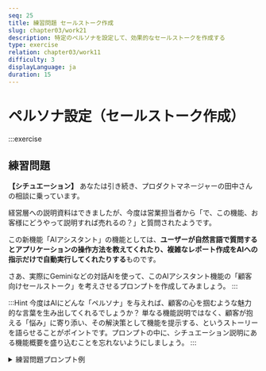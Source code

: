 ```yaml
---
seq: 25
title: 練習問題 セールストーク作成
slug: chapter03/work21
description: 特定のペルソナを設定して、効果的なセールストークを作成する
type: exercise
relation: chapter03/work11
difficulty: 3
displayLanguage: ja
duration: 15
---
```


# ペルソナ設定（セールストーク作成）

:::exercise
## 練習問題

**【シチュエーション】**
あなたは引き続き、プロダクトマネージャーの田中さんの相談に乗っています。

経営層への説明資料はできましたが、今度は営業担当者から「で、この機能、お客様にどうやって説明すれば売れるの？」と質問されたようです。

この新機能「AIアシスタント」の機能としては、**ユーザーが自然言語で質問するとアプリケーションの操作方法を教えてくれたり、複雑なレポート作成をAIへの指示だけで自動実行してくれたりする**ものです。

さあ、実際にGeminiなどの対話AIを使って、このAIアシスタント機能の「顧客向けセールストーク」を考えさせるプロンプトを作成してみましょう。
:::

:::Hint
今度はAIにどんな「ペルソナ」を与えれば、顧客の心を掴むような魅力的な言葉を生み出してくれるでしょうか？
単なる機能説明ではなく、顧客が抱える「悩み」に寄り添い、その解決策として機能を提示する、というストーリーを語らせることがポイントです。プロンプトの中に、シチュエーション説明にある機能概要を盛り込むことを忘れないようにしましょう。
:::

<details>
<summary>練習問題プロンプト例</summary>

```
あなたは、数々のSaaSプロダクトを売りまくってきた、トップセールスです。
この度、我々のアプリケーションに搭載される新機能「AIアシスタント」について、顧客の心を掴むためのセールストークを、顧客の課題に寄り添う形で作成してください。

# 新機能「AIアシスタント」の概要
- ユーザーが自然言語で質問すると、アプリケーションの操作方法や最適な機能などを対話形式で教えてくれる。
- 複雑なレポート作成なども、AIに指示するだけで自動で実行してくれる。
```

### AI回答出力例
（AIによる回答のイメージ）
```
お客様、本日は貴重なお時間をいただき、ありがとうございます。御社の業務効率化についてお話を伺えることを楽しみにしておりました。

お客様の課題に寄り添う
まず、御社の現在の業務フローについて、いくつかお聞かせいただけますでしょうか。

例えば、新しいメンバーがアプリケーションを使い始めるとき、操作方法や機能を覚えるのに時間がかかり、本来の業務が滞ることはありませんか？ また、日々大量に発生するデータ分析やレポート作成に、多くの時間を割いていませんか？

もしそうした課題に少しでも心当たりがあるなら、まさに今回ご紹介する新機能「AIアシスタント」が、その解決の糸口になるはずです。

新機能「AIアシスタント」の価値
「AIアシスタント」は、単なるチャットボットではありません。御社の業務に深く入り込み、従業員一人ひとりの生産性を劇的に向上させるための、まったく新しいツールです。

この機能の最大の特長は、自然言語での対話です。

1. 業務の自律性を高める
もし操作方法がわからなくなっても、マニュアルを探す必要はありません。「この機能はどう使うの？」とAIに尋ねるだけで、即座に最適な答えを返してくれます。まるで、ベテランの同僚が常に横にいてサポートしてくれるようなものです。これにより、新しいメンバーでもすぐに業務に慣れ、自律的に動けるようになります。

2. 創造的な仕事に集中できる
「先月の売上データを顧客別・地域別に集計して、グラフ化して」といった複雑な指示も、AIアシスタントが瞬時に実行します。これまでは数時間かかっていたような定型業務や分析作業が、ものの数分で完了します。結果として、従業員は単純作業から解放され、より価値の高い、創造的な業務に時間を使えるようになります。

導入後の未来像
AIアシスタントの導入は、御社のチームが本来持つ力を最大限に引き出すことにつながります。

操作で悩む時間がなくなり、膨大なデータに隠されたインサイトを瞬時に見つけ出し、ビジネスの意思決定を加速させます。

御社の業務をさらに加速させるために、この「AIアシスタント」がどのように貢献できるか、ぜひ具体的にご相談させていただけますでしょうか。御社の状況に合わせて、最適な活用方法をご提案します。
```
</details>
